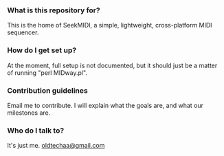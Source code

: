 ### What is this repository for? ###

This is the home of SeekMIDI, a simple, lightweight, cross-platform MIDI sequencer.

### How do I get set up? ###

At the moment, full setup is not documented, but it should just be a matter of running "perl MIDway.pl".

### Contribution guidelines ###

Email me to contribute. I will explain what the goals are, and what our milestones are.

### Who do I talk to? ###

It's just me. [oldtechaa@gmail.com](mailto:oldtechaa@gmail.com)